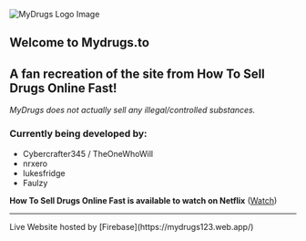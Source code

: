 ![MyDrugs Logo Image](https://raw.githubusercontent.com/TheOneWhoWill/Mydrugs/Old-Version/src/logos/White%20Logo.png)
## Welcome to Mydrugs.to
## **A fan recreation of the site from How To Sell Drugs Online Fast!**
*MyDrugs does not actually sell any illegal/controlled substances.*

### Currently being developed by:
* Cybercrafter345 / TheOneWhoWill
* nrxero
* lukesfridge
* Faulzy

**How To Sell Drugs Online Fast is available to watch on Netflix** ([Watch](https://www.netflix.com/title/80218448))
<hr>
Live Website hosted by [Firebase](https://mydrugs123.web.app/)
